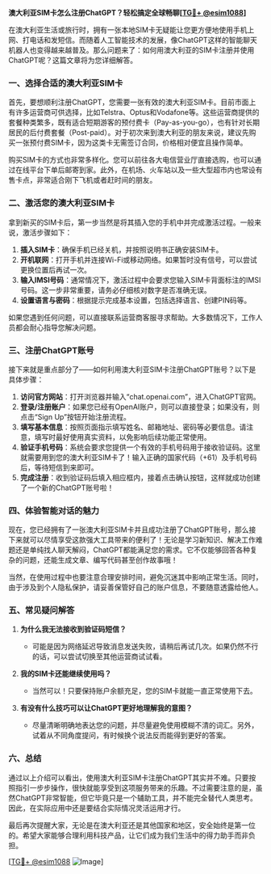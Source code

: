 **澳大利亚SIM卡怎么注册ChatGPT？轻松搞定全球畅聊[[TG💪+ @esim1088](https://t.me/s/esim1088)]**

在澳大利亚生活或旅行时，拥有一张本地SIM卡无疑能让您更方便地使用手机上网、打电话和发短信。而随着人工智能技术的发展，像ChatGPT这样的智能聊天机器人也变得越来越普及。那么问题来了：如何用澳大利亚的SIM卡注册并使用ChatGPT呢？这篇文章将为您详细解答。

### 一、选择合适的澳大利亚SIM卡

首先，要想顺利注册ChatGPT，您需要一张有效的澳大利亚SIM卡。目前市面上有许多运营商可供选择，比如Telstra、Optus和Vodafone等。这些运营商提供的套餐种类繁多，既有适合短期游客的预付费卡（Pay-as-you-go），也有针对长期居民的后付费套餐（Post-paid）。对于初次来到澳大利亚的朋友来说，建议先购买一张预付费SIM卡，因为这类卡无需签订合同，价格相对便宜且操作简单。

购买SIM卡的方式也非常多样化。您可以前往各大电信营业厅直接选购，也可以通过在线平台下单后邮寄到家。此外，在机场、火车站以及一些大型超市内也常设有售卡点，非常适合刚下飞机或者赶时间的朋友。

### 二、激活您的澳大利亚SIM卡

拿到新买的SIM卡后，第一步当然是将其插入您的手机中并完成激活过程。一般来说，激活步骤如下：

1. **插入SIM卡**：确保手机已经关机，并按照说明书正确安装SIM卡。
2. **开机联网**：打开手机并连接Wi-Fi或移动网络。如果暂时没有信号，可以尝试更换位置后再试一次。
3. **输入IMSI号码**：通常情况下，激活过程中会要求您输入SIM卡背面标注的IMSI号码。这一步非常重要，请务必仔细核对数字是否准确无误。
4. **设置语言与密码**：根据提示完成基本设置，包括选择语言、创建PIN码等。

如果您遇到任何问题，可以直接联系运营商客服寻求帮助。大多数情况下，工作人员都会耐心指导您解决问题。

### 三、注册ChatGPT账号

接下来就是重点部分了——如何利用澳大利亚SIM卡注册ChatGPT账号？以下是具体步骤：

1. **访问官方网站**：打开浏览器并输入“chat.openai.com”，进入ChatGPT官网。
2. **登录/注册账户**：如果您已经有OpenAI账户，则可以直接登录；如果没有，则点击“Sign Up”按钮开始注册流程。
3. **填写基本信息**：按照页面指示填写姓名、邮箱地址、密码等必要信息。请注意，填写时最好使用真实资料，以免影响后续功能正常使用。
4. **验证手机号码**：系统会要求您提供一个有效的手机号码用于接收验证码。这里就需要用到您的澳大利亚SIM卡了！输入正确的国家代码（+61）及手机号码后，等待短信到来即可。
5. **完成注册**：收到验证码后填入相应框内，接着点击确认按钮，这样就成功创建了一个新的ChatGPT账号啦！

### 四、体验智能对话的魅力

现在，您已经拥有了一张澳大利亚SIM卡并且成功注册了ChatGPT账号，那么接下来就可以尽情享受这款强大工具带来的便利了！无论是学习新知识、解决工作难题还是单纯找人聊天解闷，ChatGPT都能满足您的需求。它不仅能够回答各种复杂的问题，还能生成文章、编写代码甚至创作故事哦！

当然，在使用过程中也要注意合理安排时间，避免沉迷其中影响正常生活。同时，由于涉及到个人隐私保护，请妥善保管好自己的账户信息，不要随意透露给他人。

### 五、常见疑问解答

1. **为什么我无法接收到验证码短信？**
   - 可能是因为网络延迟导致消息发送失败，请稍后再试几次。如果仍然不行的话，可以尝试切换至其他运营商试试看。
   
2. **我的SIM卡还能继续使用吗？**
   - 当然可以！只要保持账户余额充足，您的SIM卡就能一直正常使用下去。

3. **有没有什么技巧可以让ChatGPT更好地理解我的意图？**
   - 尽量清晰明确地表达您的问题，并尽量避免使用模糊不清的词汇。另外，试着从不同角度提问，有时候换个说法反而能得到更好的答案。

### 六、总结

通过以上介绍可以看出，使用澳大利亚SIM卡注册ChatGPT其实并不难。只要按照指引一步步操作，很快就能享受到这项服务带来的乐趣。不过需要注意的是，虽然ChatGPT非常智能，但它毕竟只是一个辅助工具，并不能完全替代人类思考。因此，在实际应用中还是要结合实际情况灵活运用才行。

最后再次提醒大家，无论是在澳大利亚还是其他国家和地区，安全始终是第一位的。希望大家能够合理利用科技产品，让它们成为我们生活中的得力助手而非负担。

[[TG💪+ @esim1088](https://t.me/s/esim1088) ![Image](https://i.postimg.cc/4NQfJmqS/Snipaste-2025-05-13-00-14-12.png)]